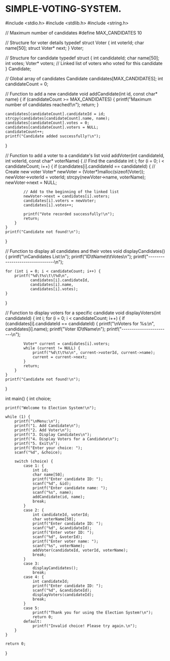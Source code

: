 # SIMPLE-VOTING-SYSTEM.
#include <stdio.h>
#include <stdlib.h>
#include <string.h>

// Maximum number of candidates
#define MAX_CANDIDATES 10

// Structure for voter details
typedef struct Voter {
    int voterId;
    char name[50];
    struct Voter* next;
} Voter;

// Structure for candidate
typedef struct {
    int candidateId;
    char name[50];
    int votes;
    Voter* voters; // Linked list of voters who voted for this candidate
} Candidate;

// Global array of candidates
Candidate candidates[MAX_CANDIDATES];
int candidateCount = 0;

// Function to add a new candidate
void addCandidate(int id, const char* name) {
    if (candidateCount >= MAX_CANDIDATES) {
        printf("Maximum number of candidates reached!\n");
        return;
    }
    
    candidates[candidateCount].candidateId = id;
    strcpy(candidates[candidateCount].name, name);
    candidates[candidateCount].votes = 0;
    candidates[candidateCount].voters = NULL;
    candidateCount++;
    printf("Candidate added successfully!\n");
}

// Function to add a voter to a candidate's list
void addVoter(int candidateId, int voterId, const char* voterName) {
    // Find the candidate
    int i;
    for (i = 0; i < candidateCount; i++) {
        if (candidates[i].candidateId == candidateId) {
            // Create new voter
            Voter* newVoter = (Voter*)malloc(sizeof(Voter));
            newVoter->voterId = voterId;
            strcpy(newVoter->name, voterName);
            newVoter->next = NULL;
            
            // Add to the beginning of the linked list
            newVoter->next = candidates[i].voters;
            candidates[i].voters = newVoter;
            candidates[i].votes++;
            
            printf("Vote recorded successfully!\n");
            return;
        }
    }
    printf("Candidate not found!\n");
}

// Function to display all candidates and their votes
void displayCandidates() {
    printf("\nCandidates List:\n");
    printf("ID\tName\t\tVotes\n");
    printf("--------------------------------\n");
    
    for (int i = 0; i < candidateCount; i++) {
        printf("%d\t%s\t\t%d\n", 
               candidates[i].candidateId, 
               candidates[i].name, 
               candidates[i].votes);
    }
}

// Function to display voters for a specific candidate
void displayVoters(int candidateId) {
    int i;
    for (i = 0; i < candidateCount; i++) {
        if (candidates[i].candidateId == candidateId) {
            printf("\nVoters for %s:\n", candidates[i].name);
            printf("Voter ID\tName\n");
            printf("------------------------\n");
            
            Voter* current = candidates[i].voters;
            while (current != NULL) {
                printf("%d\t\t%s\n", current->voterId, current->name);
                current = current->next;
            }
            return;
        }
    }
    printf("Candidate not found!\n");
}

int main() {
    int choice;
    
    printf("Welcome to Election System!\n");
    
    while (1) {
        printf("\nMenu:\n");
        printf("1. Add Candidate\n");
        printf("2. Add Voter\n");
        printf("3. Display Candidates\n");
        printf("4. Display Voters for a Candidate\n");
        printf("5. Exit\n");
        printf("Enter your choice: ");
        scanf("%d", &choice);
        
        switch (choice) {
            case 1: {
                int id;
                char name[50];
                printf("Enter candidate ID: ");
                scanf("%d", &id);
                printf("Enter candidate name: ");
                scanf("%s", name);
                addCandidate(id, name);
                break;
            }
            case 2: {
                int candidateId, voterId;
                char voterName[50];
                printf("Enter candidate ID: ");
                scanf("%d", &candidateId);
                printf("Enter voter ID: ");
                scanf("%d", &voterId);
                printf("Enter voter name: ");
                scanf("%s", voterName);
                addVoter(candidateId, voterId, voterName);
                break;
            }
            case 3:
                displayCandidates();
                break;
            case 4: {
                int candidateId;
                printf("Enter candidate ID: ");
                scanf("%d", &candidateId);
                displayVoters(candidateId);
                break;
            }
            case 5:
                printf("Thank you for using the Election System!\n");
                return 0;
            default:
                printf("Invalid choice! Please try again.\n");
        }
    }
    
    return 0;
}
